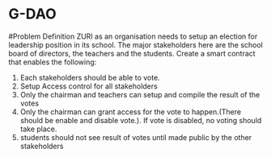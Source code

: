# G-DAO

#Problem Definition
ZURI as an organisation needs to setup an election for leadership position in its school. The major stakeholders here are the school board of directors, the teachers and the students. Create a smart contract that enables the following:
 1. Each stakeholders should be able to vote.
 2. Setup Access control for all stakeholders
 3. Only the chairman and teachers can setup and compile the result of the votes
 4. Only the chairman can grant access for the vote to happen.(There should be enable and disable vote.). If vote is disabled, no voting should take place.
 5. students should not see result of votes until made public by the other stakeholders
